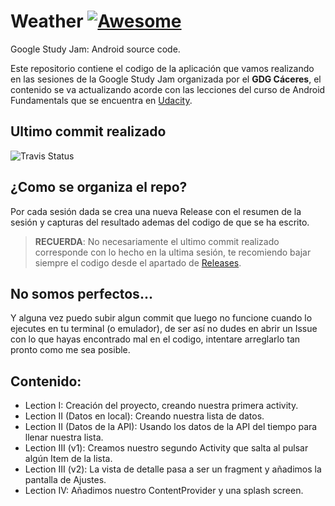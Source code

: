 # Weather  [![Awesome](https://cdn.rawgit.com/sindresorhus/awesome/d7305f38d29fed78fa85652e3a63e154dd8e8829/media/badge.svg)](https://github.com/sindresorhus/awesome)
Google Study Jam: Android source code.

Este repositorio contiene el codigo de la aplicación que vamos realizando en las sesiones de la Google Study Jam organizada
por el **GDG Cáceres**, el contenido se va actualizando acorde con las lecciones del curso de Android Fundamentals que se 
encuentra en [Udacity](https://www.udacity.com/course/viewer#!/c-ud853/l-1395568821/m-1643858568).

## Ultimo commit realizado
![Travis Status](https://travis-ci.org/oscarcpozas/Weather.svg?branch=master)

## ¿Como se organiza el repo?
Por cada sesión dada se crea una nueva Release con el resumen de la sesión y capturas del resultado
ademas del codigo de que se ha escrito.

>  **RECUERDA**: No necesariamente el ultimo commit realizado corresponde con lo hecho en la ultima sesión, te recomiendo bajar siempre el codigo desde el apartado de [Releases](https://github.com/oscarcpozas/Weather/releases).

## No somos perfectos...
Y alguna vez puedo subir algun commit que luego no funcione cuando lo ejecutes en tu terminal (o emulador), de ser así
no dudes en abrir un Issue con lo que hayas encontrado mal en el codigo, intentare arreglarlo tan pronto como me sea posible.

## Contenido:
* Lection I: Creación del proyecto, creando nuestra primera activity.
* Lection II (Datos en local): Creando nuestra lista de datos.
* Lection II (Datos de la API): Usando los datos de la API del tiempo para llenar nuestra lista.
* Lection III (v1): Creamos nuestro segundo Activity que salta al pulsar algún Item de la lista.
* Lection III (v2): La vista de detalle pasa a ser un fragment y añadimos la pantalla de Ajustes.
* Lection IV: Añadimos nuestro ContentProvider y una splash screen.
